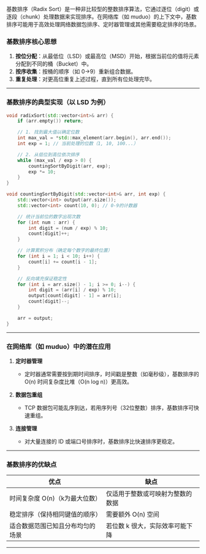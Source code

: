 基数排序（Radix Sort）是一种非比较型的整数排序算法，它通过逐位（digit）或逐段（chunk）处理数据来实现排序。在网络库（如 muduo）的上下文中，基数排序可能用于高效处理网络数据包排序、定时器管理或其他需要稳定排序的场景。

### 基数排序核心思想
1. **按位分配**：从最低位（LSD）或最高位（MSD）开始，根据当前位的值将元素分配到不同的桶（Bucket）中。
2. **按序收集**：按桶的顺序（如 0→9）重新组合数据。
3. **重复处理**：对更高位重复上述过程，直到所有位处理完毕。

---

### 基数排序的典型实现（以 LSD 为例）
```cpp
void radixSort(std::vector<int>& arr) {
    if (arr.empty()) return;

    // 1. 找到最大值以确定位数
    int max_val = *std::max_element(arr.begin(), arr.end());
    int exp = 1; // 当前处理的位数（1, 10, 100...）

    // 2. 从低位到高位依次排序
    while (max_val / exp > 0) {
        countingSortByDigit(arr, exp);
        exp *= 10;
    }
}

void countingSortByDigit(std::vector<int>& arr, int exp) {
    std::vector<int> output(arr.size());
    std::vector<int> count(10, 0); // 0-9的计数器

    // 统计当前位的数字出现次数
    for (int num : arr) {
        int digit = (num / exp) % 10;
        count[digit]++;
    }

    // 计算累积分布（确定每个数字的最终位置）
    for (int i = 1; i < 10; i++) {
        count[i] += count[i - 1];
    }

    // 反向填充保证稳定性
    for (int i = arr.size() - 1; i >= 0; i--) {
        int digit = (arr[i] / exp) % 10;
        output[count[digit] - 1] = arr[i];
        count[digit]--;
    }

    arr = output;
}
```

---

### 在网络库（如 muduo）中的潜在应用
1. **定时器管理**  
   - 定时器通常需要按到期时间排序，时间戳是整数（如毫秒级），基数排序的 O(n) 时间复杂度比堆（O(n log n)）更高效。

2. **数据包重组**  
   - TCP 数据包可能乱序到达，若用序列号（32位整数）排序，基数排序可快速重组。

3. **连接管理**  
   - 对大量连接的 ID 或端口号排序时，基数排序比快速排序更稳定。

---

### 基数排序的优缺点
| **优点**                          | **缺点**                          |
|-----------------------------------|-----------------------------------|
| 时间复杂度 O(n)（k为最大位数）    | 仅适用于整数或可映射为整数的数据 |
| 稳定排序（保持相同键值的顺序）    | 需要额外 O(n) 空间                |
| 适合数据范围已知且分布均匀的场景  | 若位数 k 很大，实际效率可能下降   |

---